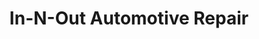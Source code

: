 ---
title: "In-N-Out Automotive Repair"
url: /marion/in-n-out-automotive-repair/
shop: Autowerkstatt
---